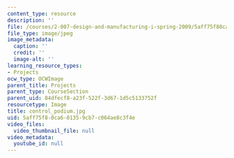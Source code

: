 ```yaml
---
content_type: resource
description: ''
file: /courses/2-007-design-and-manufacturing-i-spring-2009/5aff75f80ca601359cb7c064ae8c3f4e_control_podium.jpg
file_type: image/jpeg
image_metadata:
  caption: ''
  credit: ''
  image-alt: ''
learning_resource_types:
- Projects
ocw_type: OCWImage
parent_title: Projects
parent_type: CourseSection
parent_uid: 84dfecf8-a23f-522f-3d67-1d5c5133752f
resourcetype: Image
title: control_podium.jpg
uid: 5aff75f8-0ca6-0135-9cb7-c064ae8c3f4e
video_files:
  video_thumbnail_file: null
video_metadata:
  youtube_id: null
---
```


